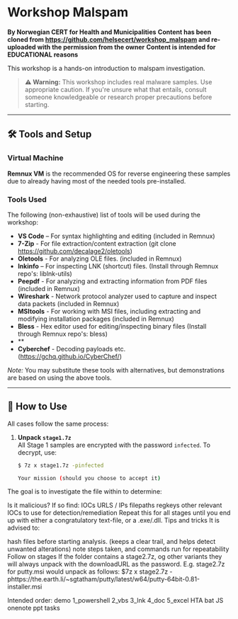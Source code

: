# Workshop Malspam

**By Norwegian CERT for Health and Municipalities**
**Content has been cloned from https://github.com/helsecert/workshop_malspam and re-uploaded with the permission from the owner**
**Content is intended for EDUCATIONAL reasons**

This workshop is a hands-on introduction to malspam investigation.

> **⚠️ Warning:** This workshop includes real malware samples. Use appropriate caution. If you're unsure what that entails, consult someone knowledgeable or research proper precautions before starting.

---

## 🛠️ Tools and Setup

### Virtual Machine

**Remnux VM** is the recommended OS for reverse engineering these samples due to already having most of the needed tools pre-installed.

### Tools Used

The following (non-exhaustive) list of tools will be used during the workshop:

- **VS Code** – For syntax highlighting and editing (included in Remnux)
- **7-Zip** - For file extraction/content extraction (git clone https://github.com/decalage2/oletools)
- **Oletools** - For analyzing OLE files. (included in Remnux) 
- **lnkinfo** – For inspecting LNK (shortcut) files. (Install through Remnux repo's: liblnk-utils)
- **Peepdf** - For analyzing and extracting information from PDF files (included in Remnux)
- **Wireshark** - Network protocol analyzer used to capture and inspect data packets (included in Remnux)
- **MSItools** - For working with MSI files, including extracting and modifying installation packages (included in Remnux)
- **Bless** - Hex editor used for editing/inspecting binary files (Install through Remnux repo's: bless)
- **
- **Cyberchef** - Decoding payloads etc. (https://gchq.github.io/CyberChef/)

*Note:* You may substitute these tools with alternatives, but demonstrations are based on using the above tools.

---

## 🚀 How to Use

All cases follow the same process:

1. **Unpack `stage1.7z`**  
   All Stage 1 samples are encrypted with the password `infected`. To decrypt, use:
   ```bash
   $ 7z x stage1.7z -pinfected

   Your mission (should you choose to accept it)
The goal is to investigate the file within to determine:

Is it malicious? If so find:
IOCs
URLS / IPs
filepaths
regkeys
other relevant IOCs to use for detection/remediation
Repeat this for all stages until you end up with either a congratulatory text-file, or a .exe/.dll.
Tips and tricks
It is advised to:

hash files before starting analysis. (keeps a clear trail, and helps detect unwanted alterations)
note steps taken, and commands run for repeatability
Follow on stages
If the folder contains a stage2.7z, og other variants they will always unpack with the downloadURL as the password. E.g. stage2.7z for putty.msi would unpack as follows: $7z x stage2.7z -phttps://the.earth.li/~sgtatham/putty/latest/w64/putty-64bit-0.81-installer.msi

Intended order:
demo
1_powershell
2_vbs
3_lnk
4_doc
5_excel
HTA
bat
JS
onenote
ppt
tasks
